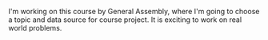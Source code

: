 I'm working on this course by General Assembly, where I'm going to choose a topic and data source for course project. It is exciting to work on real world problems.
